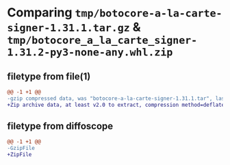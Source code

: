 # Comparing `tmp/botocore-a-la-carte-signer-1.31.1.tar.gz` & `tmp/botocore_a_la_carte_signer-1.31.2-py3-none-any.whl.zip`

## filetype from file(1)

```diff
@@ -1 +1 @@
-gzip compressed data, was "botocore-a-la-carte-signer-1.31.1.tar", last modified: Sat Jul  8 01:42:49 2023, max compression
+Zip archive data, at least v2.0 to extract, compression method=deflate
```

## filetype from diffoscope

```diff
@@ -1 +1 @@
-GzipFile
+ZipFile
```

